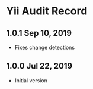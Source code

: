Yii Audit Record
================

1.0.1 Sep 10, 2019
------------------

- Fixes change detections

1.0.0 Jul 22, 2019
------------------

- Initial version
